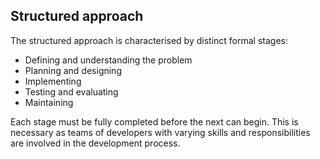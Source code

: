 
## Structured approach

The structured approach is characterised by distinct formal stages:

- Defining and understanding the problem
- Planning and designing
- Implementing
- Testing and evaluating
- Maintaining

Each stage must be fully completed before the next can begin. This is necessary as teams of developers with varying skills and responsibilities are involved in the development process.